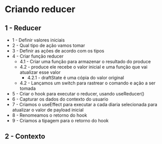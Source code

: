 # Criando reducer

## 1 - Reducer
- 1 - Definir valores iniciais
- 2 - Qual tipo de ação vamos tomar
- 3 - Definir as ações de acordo com os tipos 
- 4 - Criar função reducer
    - 4.1 - Criar uma função para armazenar o resultado do produce
    - 4.2 - produce ele recebe o valor inicial e uma função que vai atualizar esse valor
        - 4.2.1 - draftState é uma cópia do valor original
    - 4.2 - Lançamos um switch para rastrear o comando e ação a ser tomada
- 5 - Criar o hook para executar o reducer, usando useReducer()
- 6 - Capturar os dados do contexto do usuario
- 7 - Criamos o useEffect para executar a cada diaria selecionada para atualizar o valor de payload inicial
- 8 - Renomeamos o retorno do hook
- 9 - Criamos a tipagem para o retorno do hook

## 2 - Contexto
    

